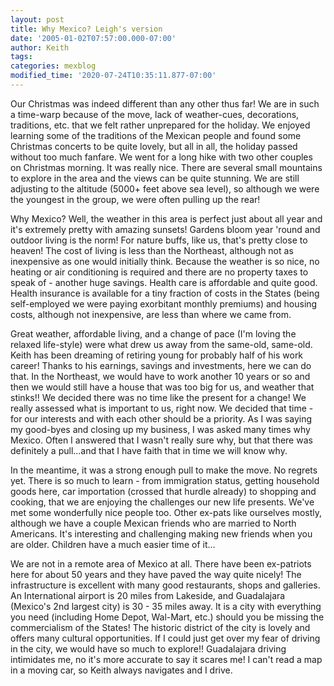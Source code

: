 ```yaml
---
layout: post
title: Why Mexico? Leigh's version
date: '2005-01-02T07:57:00.000-07:00'
author: Keith
tags:
categories: mexblog
modified_time: '2020-07-24T10:35:11.877-07:00'
---
```

Our Christmas was indeed different than any other thus far! We are in
such a time-warp because of the move, lack of weather-cues, decorations,
traditions, etc. that we felt rather unprepared for the holiday. We
enjoyed learning some of the traditions of the Mexican people and found
some Christmas concerts to be quite lovely, but all in all, the holiday
passed without too much fanfare. We went for a long hike with two other
couples on Christmas morning. It was really nice. There are several
small mountains to explore in the area and the views can be quite
stunning. We are still adjusting to the altitude (5000+ feet above sea
level), so although we were the youngest in the group, we were often
pulling up the rear!

Why Mexico? Well, the weather in this area is perfect just about all
year and it's extremely pretty with amazing sunsets! Gardens bloom year
'round and outdoor living is the norm! For nature buffs, like us, that's
pretty close to heaven! The cost of living is less than the Northeast,
although not as inexpensive as one would initially think. Because the
weather is so nice, no heating or air conditioning is required and there
are no property taxes to speak of - another huge savings. Health care is
affordable and quite good. Health insurance is available for a tiny
fraction of costs in the States (being self-employed we were paying
exorbitant monthly premiums) and housing costs, although not
inexpensive, are less than where we came from.

Great weather, affordable living, and a change of pace (I'm loving the
relaxed life-style) were what drew us away from the same-old, same-old.
Keith has been dreaming of retiring young for probably half of his work
career! Thanks to his earnings, savings and investments, here we can do
that. In the Northeast, we would have to work another 10 years or so and
then we would still have a house that was too big for us, and weather
that stinks!! We decided there was no time like the present for a
change! We really assessed what is important to us, right now. We
decided that time - for our interests and with each other should be a
priority. As I was saying my good-byes and closing up my business, I was
asked many times why Mexico. Often I answered that I wasn't really sure
why, but that there was definitely a pull...and that I have faith that
in time we will know why.

In the meantime, it was a strong enough pull to make the move. No
regrets yet. There is so much to learn - from immigration status,
getting household goods here, car importation (crossed that hurdle
already) to shopping and cooking, that we are enjoying the challenges
our new life presents. We've met some wonderfully nice people too. Other
ex-pats like ourselves mostly, although we have a couple Mexican friends
who are married to North Americans. It's interesting and challenging
making new friends when you are older. Children have a much easier time
of it...

We are not in a remote area of Mexico at all. There have been
ex-patriots here for about 50 years and they have paved the way quite
nicely! The infrastructure is excellent with many good restaurants,
shops and galleries. An International airport is 20 miles from Lakeside,
and Guadalajara (Mexico's 2nd largest city) is 30 - 35 miles away. It is
a city with everything you need (including Home Depot, Wal-Mart, etc.)
should you be missing the commercialism of the States! The historic
district of the city is lovely and offers many cultural opportunities.
If I could just get over my fear of driving in the city, we would have
so much to explore!! Guadalajara driving intimidates me, no it's more
accurate to say it scares me! I can't read a map in a moving car, so
Keith always navigates and I drive.
